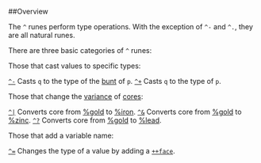 ##Overview

The `^` runes perform type operations. With the exception of `^-` and `^.`, they are all natural runes.

There are three basic categories of `^` runes:

Those that cast values to specific types:

[`^-`]()  Casts `q` to the type of the [bunt]()  of `p`.
[`^+`]()  Casts `q` to the type of `p`.

Those that change the [variance]() of [cores]():

[`^|`]()  Converts core from [%gold]() to [%iron]().
[`^&`]()  Converts core from [%gold]() to [%zinc]().
[`^?`]()  Converts core from [%gold]() to [%lead]().

Those that add a variable name:

[`^=`]()  Changes the type of a value by adding a [`++face`]().



